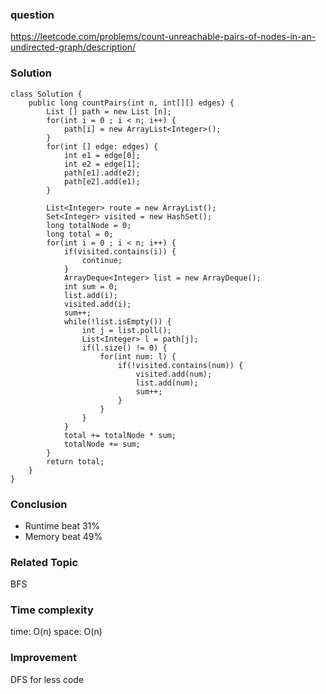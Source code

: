 ### question
https://leetcode.com/problems/count-unreachable-pairs-of-nodes-in-an-undirected-graph/description/
### Solution
```
class Solution {
    public long countPairs(int n, int[][] edges) {
        List [] path = new List [n];
        for(int i = 0 ; i < n; i++) {
            path[i] = new ArrayList<Integer>();
        } 
        for(int [] edge: edges) {
            int e1 = edge[0];
            int e2 = edge[1];
            path[e1].add(e2);
            path[e2].add(e1);
        }

        List<Integer> route = new ArrayList();
        Set<Integer> visited = new HashSet();
        long totalNode = 0;
        long total = 0;
        for(int i = 0 ; i < n; i++) {
            if(visited.contains(i)) {
                continue;
            }
            ArrayDeque<Integer> list = new ArrayDeque();
            int sum = 0;
            list.add(i);
            visited.add(i);
            sum++;
            while(!list.isEmpty()) {
                int j = list.poll();
                List<Integer> l = path[j];
                if(l.size() != 0) {
                    for(int num: l) {
                        if(!visited.contains(num)) {
                            visited.add(num);
                            list.add(num);
                            sum++;
                        }
                    }
                }
            }
            total += totalNode * sum;
            totalNode += sum;
        }
        return total;
    }
}
```
### Conclusion
- Runtime beat 31%
- Memory beat 49%

### Related Topic
BFS

### Time complexity
time: O(n)
space: O(n)

### Improvement
DFS for less code